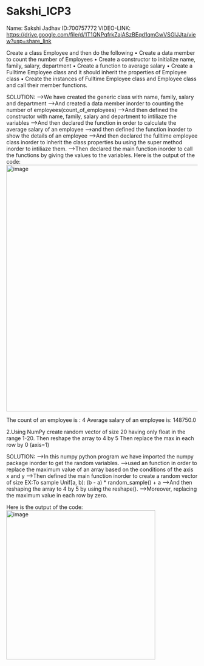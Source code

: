 # Sakshi_ICP3
Name: Sakshi Jadhav
ID:700757772
VIDEO-LINK:  https://drive.google.com/file/d/1T1QNPqfrkZajASzBEqd1qmGwVSGlJJta/view?usp=share_link

Create a class Employee and then do the following
• Create a data member to count the number of Employees
• Create a constructor to initialize name, family, salary, department
• Create a function to average salary
• Create a Fulltime Employee class and it should inherit the properties of Employee class
• Create the instances of Fulltime Employee class and Employee class and call their member functions.

SOLUTION:
-->We have created the generic class with name, family, salary and department
-->And created a data member inorder to counting the number of employees(count_of_employees)
-->And then defined the constructor with name, family, salary and department to intiliaze the variables
-->And then declared the function in order to calculate the average salary of an employee
-->and then defined the function inorder to show the details of an employee
-->And then declared the fulltime employee class inorder to inherit the class properties bu using the super method inorder to intiliaze them.
-->Then declared the main function inorder to call the functions by giving the values to the variables.
Here is the output of the code:
<img width="648" alt="image" src="https://user-images.githubusercontent.com/122486644/214762424-195affce-623e-4a83-bd27-cac7dcd17e7a.png">


The count of an employee is             : 4
Average salary of an employee is: 148750.0


2.Using NumPy create random vector of size 20 having only float in the range 1-20.
Then reshape the array to 4 by 5
Then replace the max in each row by 0 (axis=1)

SOLUTION:
-->In this numpy python program we have imported the numpy package inorder to get the random variables.
-->used an function in order to replace the maximum value of an array based on the conditions of the axis x and y
-->Then defined the main function inorder to create a random vector of size 
   EX:To sample Unif[a, b): (b - a) * random_sample() + a
-->And then reshaping the array to 4 by 5 by using the reshape().
-->Moreover, replacing the maximum value in each row by zero.

Here is the output of the code:
<img width="392" alt="image" src="https://user-images.githubusercontent.com/122486644/214763999-4e1148fb-5dbf-40f5-a85c-e268d3f83132.png">


